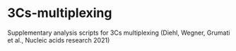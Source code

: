 # 3Cs-multiplexing
Supplementary analysis scripts for 3Cs multiplexing (Diehl, Wegner, Grumati et al., Nucleic acids research 2021)
